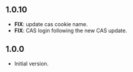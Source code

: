 ## 1.0.10

 - **FIX**: update cas cookie name.
 - **FIX**: CAS login following the new CAS update.

## 1.0.0

- Initial version.
